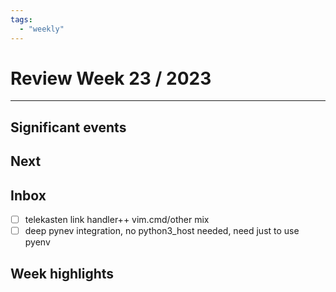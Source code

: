 ```yaml
---
tags:
  - "weekly"
---
```


# Review Week 23 / 2023

---

## Significant events

## Next

## Inbox

- [ ] telekasten link handler++ vim.cmd/other mix
- [ ] deep pynev integration, no python3_host needed, need just to use pyenv

## Week highlights

